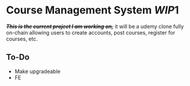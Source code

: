
# Course Management System *WIP*1

~~***This is the current project I am working on,***~~ it will be a udemy clone fully on-chain allowing users to create accounts, post courses, register for courses, etc.

## To-Do
- Make upgradeable
- FE

